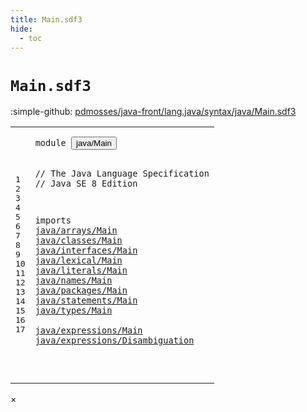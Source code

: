 ```yaml
---
title: Main.sdf3
hide:
  - toc
---
```


# `Main.sdf3`

:simple-github: [pdmosses/java-front/lang.java/syntax/java/Main.sdf3]

[pdmosses/java-front/lang.java/syntax/java/Main.sdf3]: https://github.com/pdmosses/java-front/blob/master/lang.java/syntax/java/Main.sdf3 "The source file on GitHub"

<div class="sdf3"><table class="highlighttable"><tbody><tr><td class="linenos"><div class="linenodiv"><pre><span></span>1
2
3
4
5
6
7
8
9
10
11
12
13
14
15
16
17
</pre></div></td>
<td class="code"><pre><code><span class="keyword">module</span> <button class="modal-open" id="java/Main_1_8" title="Multi-file references" data-urls="../Test.sdf3/#java/Main_7_3 line 7; ../../metaborg-java.sdf3/#java/Main_7_3 line 7">java/Main</button>

<span class="layout">// The Java Language Specification</span>
<span class="layout">// Java SE 8 Edition</span>

<span class="keyword">imports</span>
  <a href="../arrays/Main.sdf3/#java/arrays/Main_1_8" id="java/arrays/Main_7_3" title="Defined at ../arrays/Main.sdf3 line 1">java/arrays/Main</a>
  <a href="../classes/Main.sdf3/#java/classes/Main_1_8" id="java/classes/Main_8_3" title="Defined at ../classes/Main.sdf3 line 1">java/classes/Main</a>
  <a href="../interfaces/Main.sdf3/#java/interfaces/Main_1_8" id="java/interfaces/Main_9_3" title="Defined at ../interfaces/Main.sdf3 line 1">java/interfaces/Main</a>
  <a href="../lexical/Main.sdf3/#java/lexical/Main_1_8" id="java/lexical/Main_10_3" title="Defined at ../lexical/Main.sdf3 line 1">java/lexical/Main</a>
  <a href="../literals/Main.sdf3/#java/literals/Main_1_8" id="java/literals/Main_11_3" title="Defined at ../literals/Main.sdf3 line 1">java/literals/Main</a>
  <a href="../names/Main.sdf3/#java/names/Main_1_8" id="java/names/Main_12_3" title="Defined at ../names/Main.sdf3 line 1">java/names/Main</a>
  <a href="../packages/Main.sdf3/#java/packages/Main_1_8" id="java/packages/Main_13_3" title="Defined at ../packages/Main.sdf3 line 1">java/packages/Main</a>
  <a href="../statements/Main.sdf3/#java/statements/Main_1_8" id="java/statements/Main_14_3" title="Defined at ../statements/Main.sdf3 line 1">java/statements/Main</a>
  <a href="../types/Main.sdf3/#java/types/Main_1_8" id="java/types/Main_15_3" title="Defined at ../types/Main.sdf3 line 1">java/types/Main</a>  
  <a href="../expressions/Main.sdf3/#java/expressions/Main_1_8" id="java/expressions/Main_16_3" title="Defined at ../expressions/Main.sdf3 line 1">java/expressions/Main</a>
  <a href="../expressions/Disambiguation.sdf3/#java/expressions/Disambiguation_1_8" id="java/expressions/Disambiguation_17_3" title="Defined at ../expressions/Disambiguation.sdf3 line 1">java/expressions/Disambiguation</a>

</code></pre></td></tr></tbody></table></div>

<div id="modal">
  <div id="modal-content">
    <span id="modal-close">&times;</span>
    <h2 id="modal-h2"></h2>
    <p  id="modal-p"></p>
    <ul id="modal-ul"></ul>
  </div>
</div>
